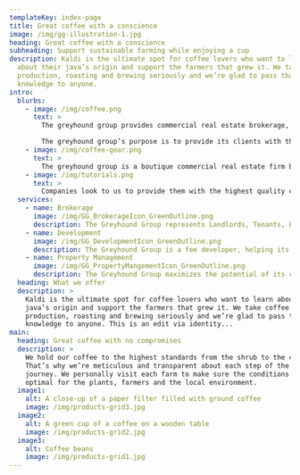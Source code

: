 ```yaml
---
templateKey: index-page
title: Great coffee with a conscience
image: /img/gg-illustration-1.jpg
heading: Great coffee with a conscience
subheading: Support sustainable farming while enjoying a cup
description: Kaldi is the ultimate spot for coffee lovers who want to learn
  about their java’s origin and support the farmers that grew it. We take coffee
  production, roasting and brewing seriously and we’re glad to pass that
  knowledge to anyone.
intro:
  blurbs:
    - image: /img/coffee.png
      text: >
        The greyhound group provides commercial real estate brokerage, management and development services.

        The greyhound group’s purpose is to provide its clients with the highest quality services backed by market knowledge and uncompromising standards.
    - image: /img/coffee-gear.png
      text: >
        The greyhound group is a boutique commercial real estate firm based in oklahoma city. The group offers full service commercial real estate solutions to companies of all sizes and industry.
    - image: /img/tutorials.png
      text: >
        Companies look to us to provide them with the highest quality customer service, personalized to meet their unique needs and requirements. Whether you are a seasoned investor or a start-up, the greyhound group can help you find the perfect commercial real estate solution.
  services:
    - name: Brokerage
      image: /img/GG_BrokerageIcon_GreenOutline.png
      description: The Greyhound Group represents Landlords, Tenants, Buyer and Sellers. Learn more about Greyhound’s brokerage services. 
    - name: Development
      image: /img/GG_DevelopmentIcon_GreenOutline.png
      description: The Greyhound Group is a fee developer, helping its clients meet their returns and realize their vision. Learn more about Greyhound’s development services.
    - name: Property Management
      image: /img/GG_PropertyMangementIcon_GreenOutline.png
      description: The Greyhound Group maximizes the potential of its client portfolios. Learn more about Greyhound’s property management services.
  heading: What we offer
  description: >
    Kaldi is the ultimate spot for coffee lovers who want to learn about their
    java’s origin and support the farmers that grew it. We take coffee
    production, roasting and brewing seriously and we’re glad to pass that
    knowledge to anyone. This is an edit via identity...
main:
  heading: Great coffee with no compromises
  description: >
    We hold our coffee to the highest standards from the shrub to the cup.
    That’s why we’re meticulous and transparent about each step of the coffee’s
    journey. We personally visit each farm to make sure the conditions are
    optimal for the plants, farmers and the local environment.
  image1:
    alt: A close-up of a paper filter filled with ground coffee
    image: /img/products-grid3.jpg
  image2:
    alt: A green cup of a coffee on a wooden table
    image: /img/products-grid2.jpg
  image3:
    alt: Coffee beans
    image: /img/products-grid1.jpg
---
```

